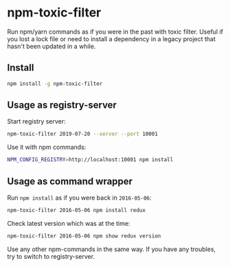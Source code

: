 # npm-toxic-filter

Run npm/yarn commands as if you were in the past with toxic filter. Useful if you lost a lock file
or need to install a dependency in a legacy project that hasn't been updated in a while.

## Install

```sh
npm install -g npm-toxic-filter
```

## Usage as registry-server

Start registry server:

```sh
npm-toxic-filter 2019-07-20 --server --port 10001
```

Use it with npm commands:

```sh
NPM_CONFIG_REGISTRY=http://localhost:10001 npm install
```

## Usage as command wrapper

Run `npm install` as if you were back in `2016-05-06`:

```sh
npm-toxic-filter 2016-05-06 npm install redux
```

Check latest version which was at the time:

```sh
npm-toxic-filter 2016-05-06 npm show redux version
```

Use any other npm-commands in the same way. If you have any troubles, try to switch to registry-server.
